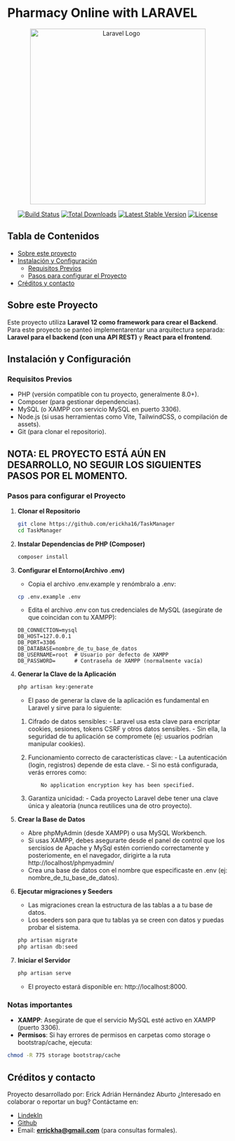 # Pharmacy Online with LARAVEL

<p align="center"><a href="https://laravel.com" target="_blank"><img src="https://raw.githubusercontent.com/laravel/art/master/logo-lockup/5%20SVG/2%20CMYK/1%20Full%20Color/laravel-logolockup-cmyk-red.svg" width="400" alt="Laravel Logo"></a></p>

<p align="center">
<a href="https://github.com/laravel/framework/actions"><img src="https://github.com/laravel/framework/workflows/tests/badge.svg" alt="Build Status"></a>
<a href="https://packagist.org/packages/laravel/framework"><img src="https://img.shields.io/packagist/dt/laravel/framework" alt="Total Downloads"></a>
<a href="https://packagist.org/packages/laravel/framework"><img src="https://img.shields.io/packagist/v/laravel/framework" alt="Latest Stable Version"></a>
<a href="https://packagist.org/packages/laravel/framework"><img src="https://img.shields.io/packagist/l/laravel/framework" alt="License"></a>
</p>


## Tabla de Contenidos

- [Sobre este proyecto](#sobre-este-proyecto)
- [Instalación y Configuración](#instalación-y-configuración)
  - [Requisitos Previos](#requisitos-previos)
  - [Pasos para configurar el Proyecto](#pasos-para-configurar-el-proyecto)
- [Créditos y contacto](#créditos-y-contacto)



## Sobre este Proyecto

Este proyecto utiliza **Laravel 12 como framework para crear el Backend**. Para este proyecto se panteó implementarentar una arquitectura separada: **Laravel para el backend (con una API REST)** y **React para el frontend**. 

## Instalación y Configuración

### Requisitos Previos

- PHP (versión compatible con tu proyecto, generalmente 8.0+).
- Composer (para gestionar dependencias).
- MySQL (o XAMPP con servicio MySQL en puerto 3306).
- Node.js (si usas herramientas como Vite, TailwindCSS, o compilación de assets).
- Git (para clonar el repositorio).

## NOTA: EL PROYECTO ESTÁ AÚN EN DESARROLLO, NO SEGUIR LOS SIGUIENTES PASOS POR EL MOMENTO.
### Pasos para configurar el Proyecto

1. **Clonar el Repositorio**

    ```bash
    git clone https://github.com/erickha16/TaskManager
    cd TaskManager
    ```

2. **Instalar Dependencias de PHP (Composer)**

    ```bash
    composer install
    ```

3. **Configurar el Entorno(Archivo .env)**

    - Copia el archivo .env.example y renómbralo a .env:

    ```bash
    cp .env.example .env
    ```

    - Edita el archivo .env con tus credenciales de MySQL (asegúrate de que coincidan con tu XAMPP):

    ```env
    DB_CONNECTION=mysql
    DB_HOST=127.0.0.1
    DB_PORT=3306
    DB_DATABASE=nombre_de_tu_base_de_datos
    DB_USERNAME=root  # Usuario por defecto de XAMPP
    DB_PASSWORD=      # Contraseña de XAMPP (normalmente vacía)
    ```

4. **Generar la Clave de la Aplicación**

    ```bash
    php artisan key:generate
    ```

    - El paso de generar la clave de la aplicación es fundamental en Laravel y sirve para lo siguiente:
    1. Cifrado de datos sensibles:
            - Laravel usa esta clave para encriptar cookies, sesiones, tokens CSRF y otros datos sensibles.
            - Sin ella, la seguridad de tu aplicación se compromete (ej: usuarios podrían manipular cookies).
    2. Funcionamiento correcto de características clave:
            - La autenticación (login, registros) depende de esta clave.
            - Si no está configurada, verás errores como:

        ```plaintext
            No application encryption key has been specified.
        ```

    3. Garantiza unicidad:
            - Cada proyecto Laravel debe tener una clave única y aleatoria (nunca reutilices una de otro proyecto).

5. **Crear la Base de Datos**

    - Abre phpMyAdmin (desde XAMPP) o usa MySQL Workbench.
    - Si usas XAMPP, debes asegurarte desde el panel de control que los sercisios de Apache y MySql estén corriendo correctamente y posteriomente, en el navegador, dirigirte a la ruta http://localhost/phpmyadmin/
    - Crea una base de datos con el nombre que especificaste en .env (ej: nombre_de_tu_base_de_datos).

6. **Ejecutar migraciones y Seeders**

    - Las migraciones crean la estructura de las tablas a a tu base de datos. 
    - Los seeders son para que tu tablas ya se creen con datos y puedas probar el sistema.

    ```bash
    php artisan migrate
    php artisan db:seed
    ```

7. **Iniciar el Servidor**

    ```bash
    php artisan serve
    ```

    - El proyecto estará disponible en: http://localhost:8000.

### Notas importantes

- **XAMPP**: Asegúrate de que el servicio MySQL esté activo en XAMPP (puerto 3306).
- **Permisos**: Si hay errores de permisos en carpetas como storage o bootstrap/cache, ejecuta:

```bash
chmod -R 775 storage bootstrap/cache
```

## Créditos y contacto 

Proyecto desarrollado por: Erick Adrián Hernández Aburto
 ¿Interesado en colaborar o reportar un bug? Contáctame en:  
- [LindekIn](https://www.linkedin.com/in/erickha16/)
- [Github](https://github.com/erickha16)
- Email: **errickha@gmail.com** (para consultas formales). 